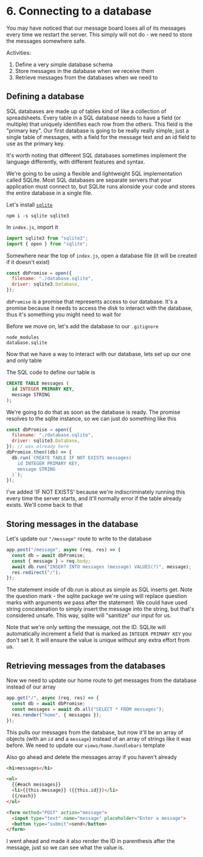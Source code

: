 # 6. Connecting to a database

You may have noticed that our message board loses all of its messages every time we restart the server.
This simply will not do - we need to store the messages somewhere safe.

Activities:

1. Define a very simple database schema
2. Store messages in the database when we receive them
3. Retrieve messages from the databases when we need to

## Defining a database

SQL databases are made up of tables kind of like a collection of spreadsheets. Every table in a SQL
database needs to have a field (or multiple) that uniquely identifies each row from the others. This
field is the "primary key". Our first database is going to be really really simple, just a single table
of messages, with a field for the message text and an id field to use as the primary key.

It's worth noting that different SQL databases sometimes implement the language differently, with
different features and syntax.

We're going to be using a flexible and lightweight SQL implementation called SQLite. Most SQL
databases are separate servers that your application must connect to, but SQLite runs alonside your
code and stores the entire database in a single file.

Let's install [`sqlite`](https://www.npmjs.com/package/sqlite)

```
npm i -s sqlite sqlite3
```

In `index.js`, import it

```javascript
import sqlite3 from "sqlite3";
import { open } from "sqlite";
```

Somewhere near the top of `index.js`, open a database file
(it will be created if it doesn't exist)

```javascript
const dbPromise = open({
  filename: "./database.sqlite",
  driver: sqlite3.Database,
});
```

`dbPromise` is a promise that represents access to our database. It's a promise because it
needs to access the disk to interact with the database, thus it's something you might need
to wait for

Before we move on, let's add the database to our `.gitignore`

```
node_modules
database.sqlite
```

Now that we have a way to interact with our database, lets set up our one and only table

The SQL code to define our table is

```SQL
CREATE TABLE messages (
  id INTEGER PRIMARY KEY,
  message STRING
);
```

We're going to do that as soon as the database is ready. The promise resolves to the sqlite
instance, so we can just do something like this

```javascript
const dbPromise = open({
  filename: "./database.sqlite",
  driver: sqlite3.Database,
}); // was already here
dbPromise.then((db) => {
  db.run(`CREATE TABLE IF NOT EXISTS messages(
    id INTEGER PRIMARY KEY,
    message STRING
  )`);
});
```

I've added 'IF NOT EXISTS' because we're indiscriminately running this every time the server
starts, and it'll normally error if the table already exists. We'll come back to that

## Storing messages in the database

Let's update our `"/message"` route to write to the database

```javascript
app.post("/message", async (req, res) => {
  const db = await dbPromise;
  const { message } = req.body;
  await db.run("INSERT INTO messages (message) VALUES(?)", message);
  res.redirect("/");
});
```

The statement inside of db.run is about as simple as SQL inserts get. Note the question mark -
the sqlite package we're using will replace question marks with arguments we pass after the statement.
We could have used string concatenation to simply insert the message into the string, but that's
considered unsafe. This way, sqlite will "sanitize" our input for us.

Note that we're only setting the message, not the ID. SQLite will automatically increment a
field that is marked as `INTEGER PRIMARY KEY` you don't set it. It will ensure the value
is unique without any extra effort from us.

## Retrieving messages from the databases

Now we need to update our home route to get messages from the database instead of our array

```javascript
app.get("/", async (req, res) => {
  const db = await dbPromise;
  const messages = await db.all("SELECT * FROM messages");
  res.render("home", { messages });
});
```

This pulls our messages from the database, but now it'll be an array of objects (with an `id` and a `message`)
instead of an array of strings like it was before. We need to update our `views/home.handlebars` template

Also go ahead and delete the messages array if you haven't already

```HTML
<h1>messages</h1>

<ul>
  {{#each messages}}
  <li>{{this.message}} ({{this.id}})</li>
  {{/each}}
</ul>

<form method="POST" action="message">
  <input type="text" name="message" placeholder="Enter a message">
  <button type="submit">send</button>
</form>
```

I went ahead and made it also render the ID in parenthesis after the message, just so we can see
what the value is.
